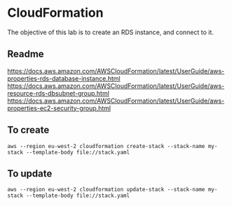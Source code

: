 # CloudFormation
The objective of this lab is to create an RDS instance, and connect to it.

## Readme
https://docs.aws.amazon.com/AWSCloudFormation/latest/UserGuide/aws-properties-rds-database-instance.html
https://docs.aws.amazon.com/AWSCloudFormation/latest/UserGuide/aws-resource-rds-dbsubnet-group.html
https://docs.aws.amazon.com/AWSCloudFormation/latest/UserGuide/aws-properties-ec2-security-group.html

## To create
```
aws --region eu-west-2 cloudformation create-stack --stack-name my-stack --template-body file://stack.yaml
```

## To update
```
aws --region eu-west-2 cloudformation update-stack --stack-name my-stack --template-body file://stack.yaml
```